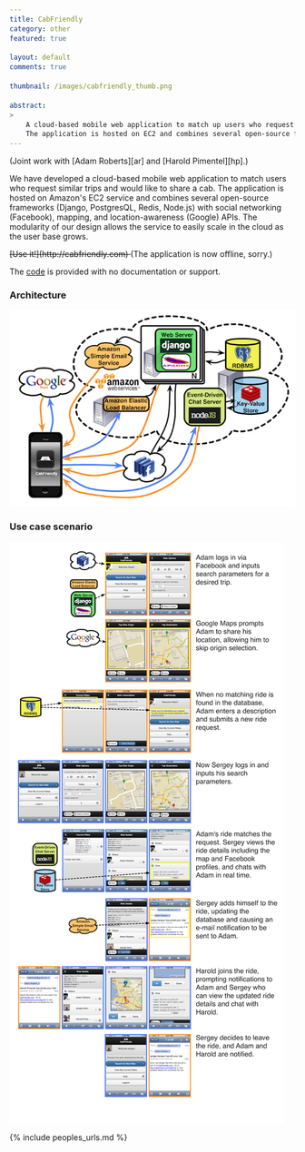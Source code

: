 ```yaml
---
title: CabFriendly
category: other
featured: true

layout: default
comments: true

thumbnail: /images/cabfriendly_thumb.png

abstract:
>
    A cloud-based mobile web application to match up users who request similar trips and would like to share a cab.
    The application is hosted on EC2 and combines several open-source frameworks with social networking and location-awareness APIs.
---
```


(Joint work with [Adam Roberts][ar] and [Harold Pimentel][hp].)

We have developed a cloud-based mobile web application to match users who request similar trips and would like to share a cab.
The application is hosted on Amazon's EC2 service and combines several open-source frameworks (Django, PostgresQL, Redis, Node.js) with social networking (Facebook), mapping, and location-awareness (Google) APIs.
The modularity of our design allows the service to easily scale in the cloud as the user base grows.

<del markdown="1">
    [Use it!](http://cabfriendly.com)
</del>
(The application is now offline, sorry.)

The [code](https://github.com/sergeyk/cabfriendly) is provided with no documentation or support.

### Architecture

![Architecture of our application.](/images/cabfriendly/architecture.png)

### Use case scenario

![A use case scenario in screenshots of the app.](/images/cabfriendly/use_case.png)

{% include peoples_urls.md %}
